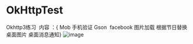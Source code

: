 # OkHttpTest
Okhttp3练习 
内容 ：{
Mob 手机验证
Gson 
facebook 图片加载
根据节日替换桌面图片
桌面消息通知}
![image](https://github.com/wxcgithub2014/OkHttpTest/blob/master/show.gif)   


